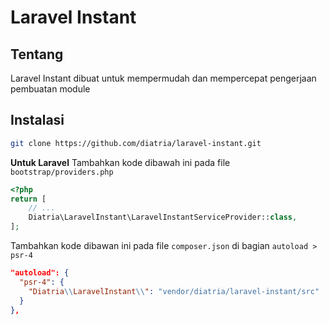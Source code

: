 # Laravel Instant

## Tentang
Laravel Instant dibuat untuk mempermudah dan mempercepat pengerjaan pembuatan module

## Instalasi

```bash
git clone https://github.com/diatria/laravel-instant.git
```

**Untuk Laravel**
Tambahkan kode dibawah ini pada file `bootstrap/providers.php`

```php
<?php
return [
    // ...
    Diatria\LaravelInstant\LaravelInstantServiceProvider::class,
];
```

Tambahkan kode dibawan ini pada file `composer.json` di bagian `autoload > psr-4`

```json
"autoload": {
  "psr-4": {
    "Diatria\\LaravelInstant\\": "vendor/diatria/laravel-instant/src"
  }
},
```
